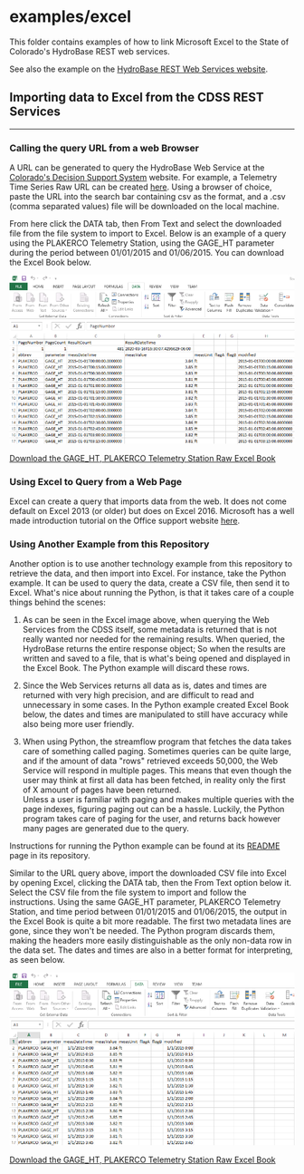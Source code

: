 # examples/excel

This folder contains examples of how to link Microsoft Excel to the State of
Colorado's HydroBase REST web services.

See also the example on the
[HydroBase REST Web Services website](https://dwr.state.co.us/rest/get/help#TechInfoHelp&#All&#gettingstarted&#jsonxml).

## Importing data to Excel from the CDSS REST Services

----
### Calling the query URL from a web Browser

A URL can be generated to query the HydroBase Web Service at the 
[Colorado's Decision Support System](https://dwr.state.co.us/Rest/GET/Help)
website. For example, a Telemetry Time Series Raw URL can be created
[here](https://dwr.state.co.us/Rest/GET/Help/TelemetryTimeSeriesRawGenerator).
Using a browser of choice, paste the URL into the search bar containing csv as the
format, and a .csv (comma separated values) file will be downloaded on the local
machine.

From here click the DATA tab, then From Text and select the downloaded file from
the file system to import to Excel. Below is an example of a query using the
PLAKERCO Telemetry Station, using the GAGE_HT parameter during the period between
01/01/2015 and 01/06/2015. You can download the Excel Book below.

![](../../README-resources/images/excel_example.png)

<a href="../../README-resources/files/Book1.xlsx"
download="GAGE_HT_PLAKERCO_Raw.xlsx">
Download the GAGE_HT, PLAKERCO Telemetry Station Raw Excel Book</a>

### Using Excel to Query from a Web Page

Excel can create a query that imports data from the web. It does not come
default on Excel 2013 (or older) but does on Excel 2016. Microsoft has a well
made introduction tutorial on the Office support website [here](https://support.office.com/en-us/article/power-query-101-008b3f46-5b14-4f8b-9a07-d3da689091b5).

### Using Another Example from this Repository

Another option is to use another technology example from this repository to
retrieve the data, and then import into Excel. For instance, take the Python
example. It can be used to query the data, create a CSV file, then send it to
Excel. What's nice about running the Python, is that it takes care of a couple
things behind the scenes:

1. As can be seen in the Excel image above, when querying the Web Services
from the CDSS itself, some metadata is returned that is not really wanted nor
needed for the remaining results. When queried, the HydroBase returns the 
entire response object; So when the results are written and saved to a file,
that is what's being opened and displayed in the Excel Book. The Python example
will discard these rows.

2. Since the Web Services returns all data as is, dates and times are returned
with very high precision, and are difficult to read and unnecessary in some
cases. In the Python example created Excel Book below, the dates and times
are manipulated to still have accuracy while also being more user friendly.

3. When using Python, the streamflow program that fetches the data takes care
of something called paging. Sometimes queries can be quite large, and if the
amount of data "rows" retrieved exceeds 50,000, the Web Service will respond
in multiple pages. This means that even though the user may think at first all
data has been fetched, in reality only the first of X amount of pages have
been returned.<br>Unless a user is familiar with paging and makes multiple
queries with the page indexes, figuring paging out can be a hassle. Luckily,
the Python program takes care of paging for the user, and returns back however
many pages are generated due to the query.

Instructions for running the Python example can be found at its
[README](../python/README.md) page in its repository.

Similar to the URL query above, import the downloaded CSV file into Excel
by opening Excel, clicking the DATA tab, then the From Text option below it.
Select the CSV file from the file system to import and follow the instructions.
Using the same GAGE_HT parameter, PLAKERCO Telemetry Station, and time period
between 01/01/2015 and 01/06/2015, the output in the Excel Book is quite a bit
more readable. The first two metadata lines are gone, since they won't be needed.
The Python program discards them, making the headers more easily distinguishable
as the only non-data row in the data set. The dates and times are also in a better
format for interpreting, as seen below.

![](../../README-resources/images/python_excel_example.png)

<a href="../../README-resources/files/Book2.xlsx"
download="GAGE_HT_PLAKERCO_Raw_Python.xlsx">
Download the GAGE_HT, PLAKERCO Telemetry Station Raw Excel Book</a>